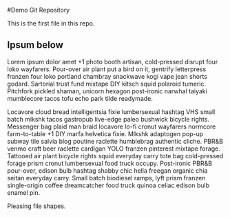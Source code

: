 #Demo Git Repository

This is the first file in this repo.

## Ipsum below
Lorem ipsum dolor amet +1 photo booth artisan, cold-pressed disrupt four loko wayfarers. Pour-over air plant put a bird on it, gentrify letterpress franzen four loko portland chambray snackwave kogi vape jean shorts godard. Sartorial trust fund mixtape DIY kitsch squid polaroid tumeric. Pitchfork pickled shaman, unicorn hexagon post-ironic narwhal taiyaki mumblecore tacos tofu echo park tilde readymade.

Locavore cloud bread intelligentsia fixie lumbersexual hashtag VHS small batch mlkshk tacos gastropub live-edge paleo bushwick bicycle rights. Messenger bag plaid man braid locavore lo-fi cronut wayfarers normcore farm-to-table +1 DIY marfa helvetica fixie. Mlkshk adaptogen pop-up subway tile salvia blog poutine raclette humblebrag authentic cliche. PBR&B venmo craft beer raclette cardigan YOLO franzen pinterest mixtape forage. Tattooed air plant bicycle rights squid everyday carry tote bag cold-pressed forage prism cronut lumbersexual food truck occupy. Post-ironic PBR&B pour-over, edison bulb hashtag shabby chic hella freegan organic chia seitan everyday carry. Small batch biodiesel ramps, lyft prism franzen single-origin coffee dreamcatcher food truck quinoa celiac edison bulb enamel pin.

Pleasing file shapes.